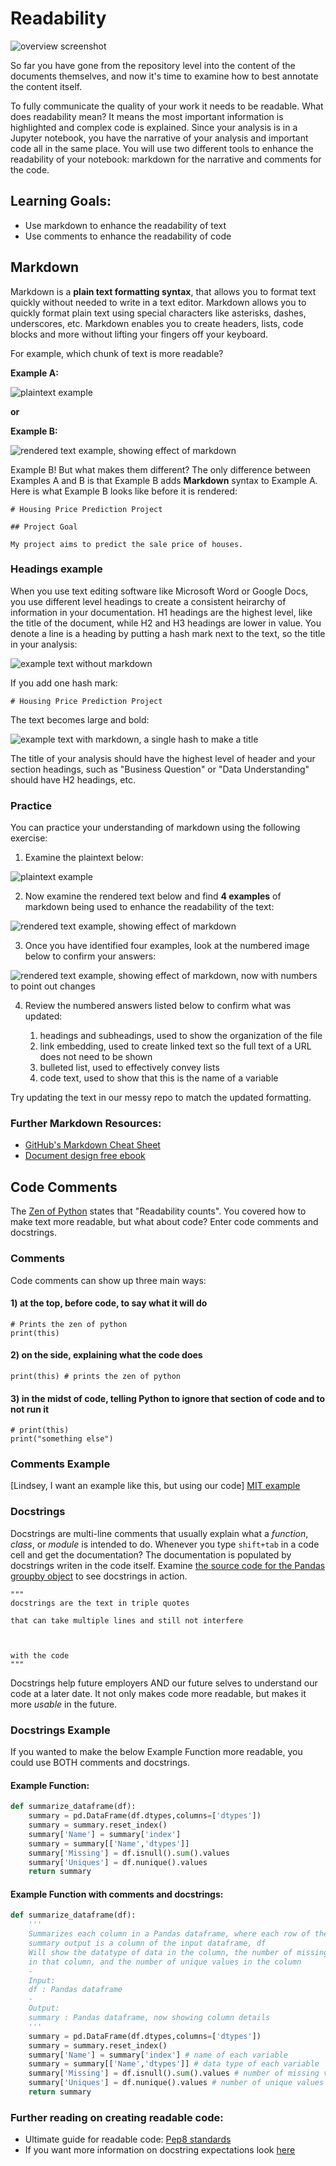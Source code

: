 # Readability

![overview screenshot](images/overview.png)

So far you have gone from the repository level into the content of the documents themselves, and now it's time to examine how to best annotate the content itself. 

To fully communicate the quality of your work it needs to be readable. What does readability mean? It means the most important information is highlighted and complex code is explained. Since your analysis is in a Jupyter notebook, you have the narrative of your analysis and important code all in the same place. You will use two different tools to enhance the readability of your notebook: markdown for the narrative and comments for the code. 

## Learning Goals:
- Use markdown to enhance the readability of text
- Use comments to enhance the readability of code

## Markdown

Markdown is a **plain text formatting syntax**, that allows you to format text quickly without needed to write in a text editor. Markdown allows you to quickly format plain text using special characters like asterisks, dashes, underscores, etc. Markdown enables you to create headers, lists, code blocks and more without lifting your fingers off your keyboard. 

For example, which chunk of text is more readable?

**Example A:**

![plaintext example](images/exercise_plaintext-example.png)

**or**

**Example B:**

![rendered text example, showing effect of markdown](images/exercise_rendered-text-example.png)

Example B! But what makes them different? The only difference between Examples A and B is that Example B adds __Markdown__ syntax to Example A. Here is what Example B looks like before it is rendered:

```
# Housing Price Prediction Project

## Project Goal

My project aims to predict the sale price of houses.
```

### Headings example

When you use text editing software like Microsoft Word or Google Docs, you use different level headings to create a consistent heirarchy of information in your documentation. H1 headings are the  highest level, like the title of the document, while H2 and H3 headings are lower in value. You denote a line is a heading by putting a hash mark next to the text, so the title in your analysis:

![example text without markdown](images/title_without-markdown.png)

If you add one hash mark:

```
# Housing Price Prediction Project
```

The text becomes large and bold:

![example text with markdown, a single hash to make a title](images/title_with-markdown.png)

The title of your analysis should have the highest level of header and your section headings, such as "Business Question" or "Data Understanding" should have H2 headings, etc. 

### Practice

You can practice your understanding of markdown using the following exercise:

1) Examine the plaintext below:

![plaintext example](images/exercise_plaintext-example.png)

2) Now examine the rendered text below and find **4 examples** of markdown being used to enhance the readability of the text:

![rendered text example, showing effect of markdown](images/exercise_rendered-text-example.png)

3) Once you have identified four examples, look at the numbered image below to confirm your answers:

![rendered text example, showing effect of markdown, now with numbers to point out changes](images/exercise_numbered_rendered-text-example.png)

4) Review the numbered answers listed below to confirm what was updated:

    1. headings and subheadings, used to show the organization of the file 
    2. link embedding, used to create linked text so the full text of a URL does not need to be shown
    3. bulleted list, used to effectively convey lists
    4. code text, used to show that this is the name of a variable

Try updating the text in our messy repo to match the updated formatting.

### Further Markdown Resources:

 - [GitHub's Markdown Cheat Sheet](https://guides.github.com/pdfs/markdown-cheatsheet-online.pdf)
 - [Document design free ebook](https://pressbooks.bccampus.ca/technicalwriting/)
 
## Code Comments
 
The [Zen of Python](https://www.python.org/dev/peps/pep-0020/) states that "Readability counts". You covered how to make text more readable, but what about code? Enter code comments and docstrings.
 
### Comments

Code comments can show up three main ways:

#### 1) at the top, before code, to say what it will do

```
# Prints the zen of python
print(this)
```

#### 2) on the side, explaining what the code does
```
print(this) # prints the zen of python
```

#### 3) in the midst of code, telling Python to ignore that section of code and to not run it

```
# print(this)
print("something else")
```

### Comments Example

[Lindsey, I want an example like this, but using our code]   [MIT example](https://ocw.mit.edu/courses/electrical-engineering-and-computer-science/6-189-a-gentle-introduction-to-programming-using-python-january-iap-2011/lectures/MIT6_189IAP11_comment.pdf)


### Docstrings

Docstrings are multi-line comments that usually explain what a _function_, _class_, or _module_ is intended to do. Whenever you type `shift+tab` in a code cell and get the documentation? The documentation is populated by docstrings writen in the code itself. Examine [the source code for the Pandas groupby object](https://github.com/pandas-dev/pandas/blob/master/pandas/core/groupby/groupby.py#L1168) to see docstrings in action. 


```
"""
docstrings are the text in triple quotes

that can take multiple lines and still not interfere
  
  
  
with the code
"""

```

Docstrings help future employers AND our future selves to understand our code at a later date. It not only makes code more readable, but makes it more _usable_ in the future.
 
### Docstrings Example

If you wanted to make the below Example Function more readable, you could use BOTH comments and docstrings.

#### Example Function:
 
```python
def summarize_dataframe(df):
    summary = pd.DataFrame(df.dtypes,columns=['dtypes'])
    summary = summary.reset_index()
    summary['Name'] = summary['index']
    summary = summary[['Name','dtypes']]
    summary['Missing'] = df.isnull().sum().values    
    summary['Uniques'] = df.nunique().values
    return summary
```

#### Example Function with comments and docstrings:

```python
def summarize_dataframe(df):
    '''
    Summarizes each column in a Pandas dataframe, where each row of the 
    summary output is a column of the input dataframe, df
    Will show the datatype of data in the column, the number of missing values
    in that column, and the number of unique values in the column
    -
    Input:
    df : Pandas dataframe
    -
    Output:
    summary : Pandas dataframe, now showing column details
    '''
    summary = pd.DataFrame(df.dtypes,columns=['dtypes'])
    summary = summary.reset_index()
    summary['Name'] = summary['index'] # name of each variable 
    summary = summary[['Name','dtypes']] # data type of each variable
    summary['Missing'] = df.isnull().sum().values # number of missing values  
    summary['Uniques'] = df.nunique().values # number of unique values
    return summary
```

### Further reading on creating readable code:

- Ultimate guide for readable code: [Pep8 standards](https://www.python.org/dev/peps/pep-0008/)
- If you want more information on docstring expectations look [here](https://www.python.org/dev/peps/pep-0257/)
 
